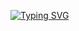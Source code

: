 [![Typing SVG](https://readme-typing-svg.demolab.com?font=Roboto&weight=900&size=35&pause=1000&color=FFFF00&width=150&height=60&lines=Notes)](https://git.io/typing-svg)